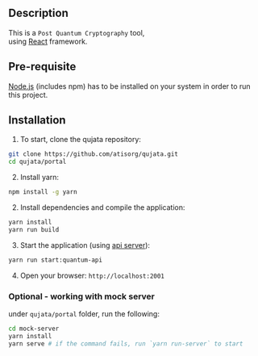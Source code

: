 ## Description
This is a `Post Quantum Cryptography` tool,
<br/>
using [React](https://github.com/facebook/create-react-app) framework.


## Pre-requisite
[Node.js](#https://nodejs.org/en/download) (includes npm) has to be installed on your system in order to run this project.

## Installation

1. To start, clone the qujata repository:
```bash
git clone https://github.com/atisorg/qujata.git
cd qujata/portal
```
2. Install yarn:
```bash
npm install -g yarn
```
2. Install dependencies and compile the application:
```bash
yarn install
yarn run build
```
3. Start the application (using  [api server](#https://github.com/atisorg/qujata/tree/main/api)):
```bash
yarn run start:quantum-api
```

4. Open your browser: `http://localhost:2001`


### Optional - working with mock server
under `qujata/portal` folder, run the following:

```bash
cd mock-server 
yarn install
yarn serve # if the command fails, run `yarn run-server` to start
```


